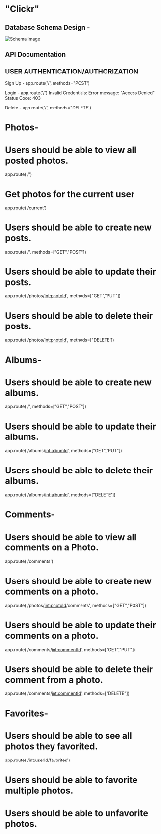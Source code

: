 # "Clickr"
## Database Schema Design -

![Schema Image](Clickr-User_Stories/Images/Clickr_Database.png)

## API Documentation

## USER AUTHENTICATION/AUTHORIZATION
Sign Up -
app.route('/', methods="POST')

Login -
app.route('/')
    Invalid Credentials:
    Error message: "Access Denied"
    Status Code: 403

Delete - 
app.route('/', methods="DELETE')

# Photos-
# Users should be able to view all posted photos.
app.route('/')
# Get photos for the current user
app.route('/current')

# Users should be able to create new posts.
app.route('/', methods=["GET","POST"])

# Users should be able to update their posts.
app.route('/photos/<int:photoId>', methods=["GET","PUT"])

# Users should be able to delete their posts.
app.route('/photos/<int:photoId>', methods=["DELETE'])


# Albums-
# Users should be able to create new albums.
app.route('/', methods=["GET","POST"])

# Users should be able to update their albums.
app.route('/albums/<int:albumId>', methods=["GET","PUT"])

# Users should be able to delete their albums.
app.route('/albums/<int:albumId>', methods=["DELETE'])


# Comments-
# Users should be able to view all comments on a Photo.
app.route('/comments')

# Users should be able to create new comments on a photo.
app.route('/photos/<int:photoId>/comments', methods=["GET","POST"])

# Users should be able to update their comments on a photo.
app.route('/comments/<int:commentId>', methods=["GET","PUT"])

# Users should be able to delete their comment from a photo.
app.route('/comments/<int:commentId>', methods=["DELETE"])


# Favorites-
# Users should be able to see all photos they favorited.
app.route('/<int:userId>/favorites')

# Users should be able to favorite multiple photos.
# Users should be able to unfavorite photos.

